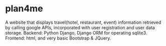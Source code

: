 # plan4me
A website that displays travel(hotel, restaurant, event) information retrieved by calling google APIs, incorporated with user registration and user data storage.
Backend: Python Django, Django ORM for operating sqlite3.
Frontend: html, and very basic Bootstrap & JQuery.
